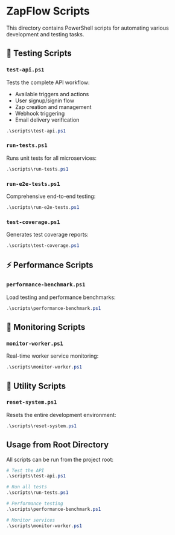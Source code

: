 # ZapFlow Scripts

This directory contains PowerShell scripts for automating various development and testing tasks.

## 🧪 Testing Scripts

### `test-api.ps1`
Tests the complete API workflow:
- Available triggers and actions
- User signup/signin flow
- Zap creation and management
- Webhook triggering
- Email delivery verification

```powershell
.\scripts\test-api.ps1
```

### `run-tests.ps1`
Runs unit tests for all microservices:
```powershell
.\scripts\run-tests.ps1
```

### `run-e2e-tests.ps1`
Comprehensive end-to-end testing:
```powershell
.\scripts\run-e2e-tests.ps1
```

### `test-coverage.ps1`
Generates test coverage reports:
```powershell
.\scripts\test-coverage.ps1
```

## ⚡ Performance Scripts

### `performance-benchmark.ps1`
Load testing and performance benchmarks:
```powershell
.\scripts\performance-benchmark.ps1
```

## 🔧 Monitoring Scripts

### `monitor-worker.ps1`
Real-time worker service monitoring:
```powershell
.\scripts\monitor-worker.ps1
```

## 🧹 Utility Scripts

### `reset-system.ps1`
Resets the entire development environment:
```powershell
.\scripts\reset-system.ps1
```

## Usage from Root Directory

All scripts can be run from the project root:

```powershell
# Test the API
.\scripts\test-api.ps1

# Run all tests
.\scripts\run-tests.ps1

# Performance testing
.\scripts\performance-benchmark.ps1

# Monitor services
.\scripts\monitor-worker.ps1
```
